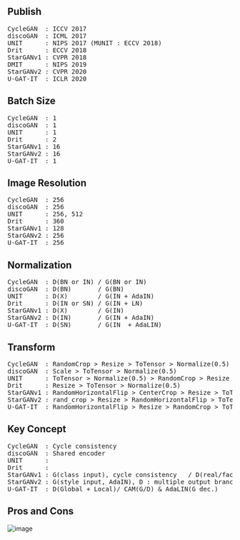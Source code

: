 ## Publish
<pre>
CycleGAN  : ICCV 2017  
discoGAN  : ICML 2017  
UNIT      : NIPS 2017 (MUNIT : ECCV 2018)  
Drit      : ECCV 2018  
StarGANv1 : CVPR 2018  
DMIT      : NIPS 2019  
StarGANv2 : CVPR 2020  
U-GAT-IT  : ICLR 2020  
</pre>
## Batch Size
<pre>
CycleGAN  : 1  
discoGAN  : 1  
UNIT      : 1  
Drit      : 2   
StarGANv1 : 16  
StarGANv2 : 16  
U-GAT-IT  : 1  
</pre>  

## Image Resolution
<pre>
CycleGAN  : 256  
discoGAN  : 256
UNIT      : 256, 512  
Drit      : 360  
StarGANv1 : 128  
StarGANv2 : 256  
U-GAT-IT  : 256  
</pre>  

## Normalization 
<pre>
CycleGAN  : D(BN or IN) / G(BN or IN)  
discoGAN  : D(BN)       / G(BN)  
UNIT      : D(X)        / G(IN + AdaIN)  
Drit      : D(IN or SN) / G(IN + LN)  
StarGANv1 : D(X)        / G(IN)  
StarGANv2 : D(IN)       / G(IN + AdaIN)  
U-GAT-IT  : D(SN)       / G(IN  + AdaLIN)  
</pre>  

## Transform
<pre>
CycleGAN  : RandomCrop > Resize > ToTensor > Normalize(0.5)  
discoGAN  : Scale > ToTensor > Normalize(0.5)
UNIT      : ToTensor > Normalize(0.5) > RandomCrop > Resize > RandomHorizontalFlip
Drit      : Resize > ToTensor > Normalize(0.5)  
StarGANv1 : RandomHorizontalFlip > CenterCrop > Resize > ToTensor > Normalize(0.5)  
StarGANv2 : rand_crop > Resize > RandomHorizontalFlip > ToTensor > Normalize(0.5)  
U-GAT-IT  : RandomHorizontalFlip > Resize > RandomCrop > ToTensor > Normalize(0.5)  
</pre>

## Key Concept
<pre>
CycleGAN  : Cycle consistency  
discoGAN  : Shared encoder  
UNIT      :  
Drit      :  
StarGANv1 : G(class input), cycle consistency   / D(real/facke + domain classifi.)
StarGANv2 : G(style input, AdaIN), D : multiple output branches 
U-GAT-IT  : D(Global + Local)/ CAM(G/D) & AdaLIN(G dec.)
</pre>
## Pros and Cons

![image](https://user-images.githubusercontent.com/40943064/132003919-6d313c16-7aa6-4f06-8f08-93283cef810d.png)
 
